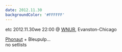 ```yaml
---
date: 2012.11.30
backgroundColor: '#FFFFFF'
---
```


etc 2012.11.30we 22:00 @ [WNUR](http://www.wnur.org/), Evanston-Chicago  

[Phonaut](http://www.phonaut.com/) + Bleupulp...  
no setlists